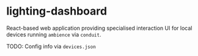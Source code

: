# lighting-dashboard

React-based web application providing specialised interaction UI for local
devices running `ambience` via `conduit`.

TODO: Config info via `devices.json`
